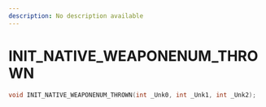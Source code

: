 ```yaml
---
description: No description available 
---
```


# INIT_NATIVE_WEAPONENUM_THROWN

```cpp
void INIT_NATIVE_WEAPONENUM_THROWN(int _Unk0, int _Unk1, int _Unk2);
```